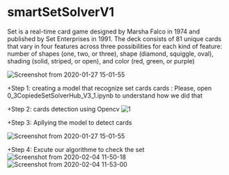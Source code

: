 # smartSetSolverV1


Set is a real-time card game designed by Marsha Falco in 1974 and published by Set Enterprises in 1991. The deck consists of 81 unique cards that vary in four features across three possibilities for each kind of feature: number of shapes (one, two, or three), shape (diamond, squiggle, oval), shading (solid, striped, or open), and color (red, green, or purple)


![Screenshot from 2020-01-27 15-01-55](https://user-images.githubusercontent.com/40724965/73926564-22a72c00-48d0-11ea-9e3c-3bb4ba48dd82.png)


+Step 1: creating a model that recognize set cards cards : Please, open 0_3CopiedeSetSolverHub_V3_1.ipynb to understand how we did that

+Step 2: cards detection using Opencv
![1](https://user-images.githubusercontent.com/40724965/73926958-d3adc680-48d0-11ea-84ea-961741b2cbe2.png)

+Step 3: Apllying the model to detect cards

![Screenshot from 2020-01-27 15-01-55](https://user-images.githubusercontent.com/40724965/73927021-efb16800-48d0-11ea-95aa-22574cd285ed.png)

+Step 4: Excute our algorithme to check the set
![Screenshot from 2020-02-04 11-50-18](https://user-images.githubusercontent.com/40724965/73927107-0fe12700-48d1-11ea-9d35-a2ea39f89f5b.png)
![Screenshot from 2020-02-04 11-53-00](https://user-images.githubusercontent.com/40724965/73927110-11125400-48d1-11ea-8626-662f65a25d42.png)


